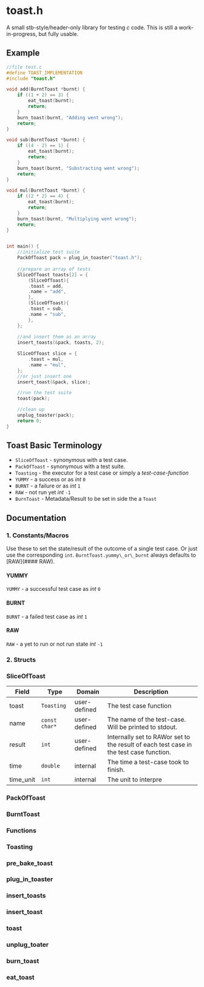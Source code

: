 # toast.h

A small stb-style/header-only library for testing *c* code.
This is still a work-in-progress, but fully usable.

## Example
```c
//file test.c
#define TOAST_IMPLEMENTATION
#include "toast.h"

void add(BurntToast *burnt) { 
    if ((1 + 2) == 3) {
        eat_toast(burnt);
        return;
    }  
    burn_toast(burnt, "Adding went wrong");
    return; 
}

void sub(BurntToast *burnt) { 
    if ((4 - 2) == 1) {
        eat_toast(burnt);
        return;
    }  
    burn_toast(burnt, "Substracting went wrong");
    return; 
}

void mul(BurntToast *burnt) { 
    if ((2 * 2) == 4) {
        eat_toast(burnt);
        return;
    }
    burn_toast(burnt, "Multiplying went wrong");
    return; 
}


int main() {
    //initialize test suite
    PackOfToast pack = plug_in_toaster("toast.h");
    
    //prepare an array of tests
    SliceOfToast toasts[2] = {
        (SliceOfToast){
        .toast = add,
        .name = "add",
        },
        (SliceOfToast){
        .toast = sub,
        .name = "sub",
        },
    };
    
    //and insert them as an array 
    insert_toasts(&pack, toasts, 2);

    SliceOfToast slice = {
        .toast = mul,
        .name = "mul",
    };
    //or just insert one
    insert_toast(&pack, slice);

    //run the test suite
    toast(pack);

    //clean up
    unplug_toaster(pack);
    return 0;
}
```

## Toast Basic Terminology

- `SliceOfToast` - synonymous with a test case.
- `PackOfToast` - synonymous with a test suite.
- `Toasting` - the executor for a test case or simply a _test-case-function_
- `YUMMY` - a success or as _int_ `0`
- `BURNT` - a failure or as _int_ `1`
- `RAW` - not run yet _int_ `-1`
- `BurnToast` - Metadata/Result to be set in side the a `Toast`

## Documentation

### 1. Constants/Macros

Use these to set the state/result of the outcome of a single test case.
Or just use the corresponding `int`. `BurntToast.yummy\_or\_burnt` always
defaults to [RAW](#### RAW).

#### YUMMY
`YUMMY` - a successful test case as _int_ `0`

#### BURNT
`BURNT` - a failed test case as _int_ `1`

#### RAW
`RAW` - a yet to run or not run state _int_ `-1`

### 2. Structs


### SliceOfToast

| Field      | Type          | Domain       | Description                                                                            |
|------------|---------------|--------------| ---------------------------------------------------------------------------------------|
| toast      | `Toasting`    | user-defined | The test case function                                                                 |
| name       | `const char*` | user-defined | The name of the test-case. Will be printed to stdout.                                  |
| result     | `int`         | user-defined | Internally set to RAWor set to the result of each test case in the test case function. | 
| time       | `double`      | internal     | The time a test-case took to finish.                                                   |
| time\_unit | `int`         | internal     | The unit to interpre|

### PackOfToast
### BurntToast

### Functions

### Toasting
### pre\_bake\_toast
### plug\_in\_toaster
### insert\_toasts
### insert\_toast
### toast
### unplug\_toater
### burn\_toast
### eat\_toast
